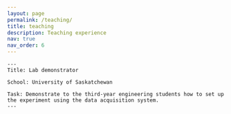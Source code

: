 ```yaml
---
layout: page
permalink: /teaching/
title: teaching
description: Teaching experience
nav: true
nav_order: 6
---
```


    ---
    Title: Lab demonstrator  
    
    School: University of Saskatchewan

    Task: Demonstrate to the third-year engineering students how to set up the experiment using the data acquisition system.
    ---



